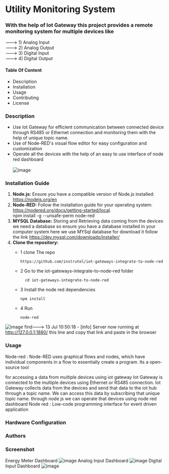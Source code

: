 # Utility Monitoring System 

### With the help of Iot Gateway this project provides a remote monitoring system for multiple devices like  
---> 1) Analog Input  <br/>
---> 2) Analog Output  <br/>
---> 3) Digital Input  <br />
---> 4) Digital Output

#### Table Of Content 
* Description
* Installation
* Usage
* Contributing
* License
  <br />
### Description 
* Use Iot Gateway for efficient communication between connected device through RS485 or Ethernet connection and monitoring them with the help of unique topic name.
* Use of Node-RED's visual flow editor for easy configuration and customization  <br />
* Operate all the devices with the help of an easy to use interface of node red dashboard <br/><br/>
![image](https://github.com/user-attachments/assets/6d78505d-cb15-46a3-bb73-145a6d86cb82)

### Installation Guide
1. **Node.js:** Ensure you have a compatible version of Node.js installed: https://nodejs.org/en
2. **Node-RED:** Follow the installation guide for your operating system: https://nodered.org/docs/getting-started/local.            
   npm install -g --unsafe-perm node-red
3. **MYSQL Database:** Storing and Retrieving data coming from the devices we need a database so ensure you have a database installed in your computer system here we use MYSql database for download it follow the link https://dev.mysql.com/downloads/installer/
4. **Clone the repository:**
   * 1 clone The repo
   
         https://github.com/instrutel/iot-gateways-integrate-to-node-red
   * 2 Go to the iot-gateways-integrate-to-node-red folder
    
           cd iot-gateways-integrate-to-node-red

    * 3 Install the node red dependencies
  
          npm install
    * 4 Run
  
          node-red
![image](https://github.com/user-attachments/assets/8963f29f-c56d-41e2-9008-5c756b5b7c4b)
find---> 13 Jul 10:50:18 - [info] Server now running at http://127.0.0.1:1880/ this line and copy that link and paste in the browser
### Usage 
Node-red :
Node-RED uses graphical flows and nodes, which have individual components in a flow to essentially create a program. 
Its a open-source tool


for accessing a data from multiple devices using iot gateway 
Iot Gateway is connected to the multiple devices using Ethernet or RS485 connection.
Iot Gateway collects data from the devices and send that data to the iot hub through a topic name.
We can access this data by subscribing that unique topic name. 
through node js we can operate that devices using node red dashboard 
Node red : Low-code programming interface for event driven application
### Hardware Configuration

### Authors 

### Screenshot
Energy Meter Dashboard
![image](https://github.com/user-attachments/assets/2bd9b9d4-62c9-48f5-b6b8-81bab8b8bd23)
Analog Input Dashboard
![image](https://github.com/user-attachments/assets/8e6c49f9-c9e1-417f-b899-99cf6b4350e3)
Digital Input Dashboard
![image](https://github.com/user-attachments/assets/cb6b118b-3b6f-4d7c-9608-b713cd7df094)
